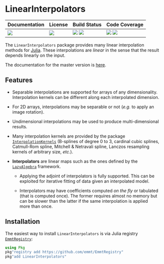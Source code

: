 # LinearInterpolators

| **Documentation**               | **License**                     | **Build Status**                                                | **Code Coverage**                                                   |
|:--------------------------------|:--------------------------------|:----------------------------------------------------------------|:--------------------------------------------------------------------|
| [![][doc-dev-img]][doc-dev-url] | [![][license-img]][license-url] | [![][travis-img]][travis-url] [![][appveyor-img]][appveyor-url] | [![][coveralls-img]][coveralls-url] [![][codecov-img]][codecov-url] |

The `LinearInterpolators` package provides many linear interpolation methods
for [Julia][julia-url].  These interpolations are *linear* in the sense
that the result depends linearly on the input.

The documentation for the master version is [here][doc-dev-url].


## Features

* Separable interpolations are supported for arrays of any dimensionality.
  Interpolation kernels can be different along each interpolated dimension.

* For 2D arrays, interpolations may be separable or not (*e.g.* to apply an
  image rotation).

* Undimensional interpolations may be used to produce multi-dimensional
  results.

* Many interpolation kernels are provided by the package
  [`InterpolationKernels`](https://github.com/emmt/InterpolationKernels.jl)
  (B-splines of degree 0 to 3, cardinal cubic splines, Catmull-Rom spline,
  Mitchell & Netravali spline, Lanczos resampling kernels of arbitrary size,
  *etc.*).

* **Interpolators** are linear maps such as the ones defined by the
  [`LazyAlgebra`](https://github.com/emmt/LazyAlgebra.jl) framework.

  - Applying the adjoint of interpolators is fully supported.  This can be
    exploited for iterative fitting of data given an interpolated model.

  - Interpolators may have coefficients computed *on the fly* or tabulated
    (that is computed once).  The former requires almost no memory but can be
    slower than the latter if the same interpolation is applied more than once.


## Installation

The easiest way to install `LinearInterpolators` is via Julia registry
[`EmmtRegistry`](https://github.com/emmt/EmmtRegistry):

```julia
using Pkg
pkg"registry add https://github.com/emmt/EmmtRegistry"
pkg"add LinearInterpolators"
```

[doc-stable-img]: https://img.shields.io/badge/docs-stable-blue.svg
[doc-stable-url]: https://emmt.github.io/LinearInterpolators.jl/stable

[doc-dev-img]: https://img.shields.io/badge/docs-dev-blue.svg
[doc-dev-url]: https://emmt.github.io/LinearInterpolators.jl/dev

[license-url]: ./LICENSE.md
[license-img]: http://img.shields.io/badge/license-MIT-brightgreen.svg?style=flat

[travis-img]: https://travis-ci.com/emmt/LinearInterpolators.jl.svg?branch=master
[travis-url]: https://travis-ci.com/emmt/LinearInterpolators.jl

[appveyor-img]: https://ci.appveyor.com/api/projects/status/github/emmt/LinearInterpolators.jl?branch=master
[appveyor-url]: https://ci.appveyor.com/project/emmt/LinearInterpolators-jl/branch/master

[coveralls-img]: https://coveralls.io/repos/emmt/LinearInterpolators.jl/badge.svg?branch=master&service=github
[coveralls-url]: https://coveralls.io/github/emmt/LinearInterpolators.jl?branch=master

[codecov-img]: http://codecov.io/github/emmt/LinearInterpolators.jl/coverage.svg?branch=master
[codecov-url]: http://codecov.io/github/emmt/LinearInterpolators.jl?branch=master

[julia-url]: https://julialang.org/
